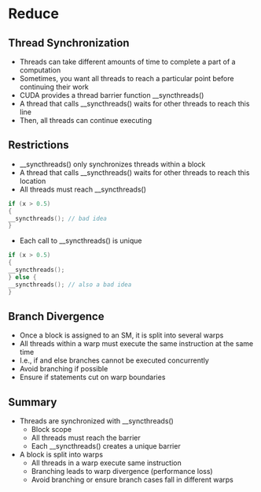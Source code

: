 # Reduce

## Thread Synchronization
* Threads can take different amounts of time to complete a part of a computation
* Sometimes, you want all threads to reach a particular point before continuing their work
* CUDA provides a thread barrier function __syncthreads()
* A thread that calls __syncthreads() waits for other threads to reach this line
* Then, all threads can continue executing

## Restrictions
* __syncthreads() only synchronizes threads within a block
* A thread that calls __syncthreads() waits for other threads to reach this location
* All threads must reach __syncthreads()
```cpp
if (x > 0.5)
{
__syncthreads(); // bad idea
}
```
* Each call to __syncthreads() is unique
```cpp
if (x > 0.5)
{
__syncthreads();
} else {
__syncthreads(); // also a bad idea
}
```

## Branch Divergence
* Once a block is assigned to an SM, it is split into several warps
* All threads within a warp must execute the same instruction at the same time
* I.e., if and else branches cannot be executed concurrently
* Avoid branching if possible
* Ensure if statements cut on warp boundaries

## Summary
* Threads are synchronized with __syncthreads()
   * Block scope
   * All threads must reach the barrier
   * Each __syncthreads() creates a unique barrier
* A block is split into warps
   * All threads in a warp execute same instruction
   * Branching leads to warp divergence (performance loss)
   * Avoid branching or ensure branch cases fall in different warps
